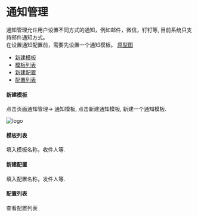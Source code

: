 # 通知管理 

通知管理允许用户设置不同方式的通知，例如邮件，微信，钉钉等, 目前系统只支持邮件通知方式。  
在设置通知配置前，需要先设置一个通知模板。 
[原型图](https://www.figma.com/file/eANefR82JBl5YxxYgVqyQu/mxzn?node-id=2%3A6)

- [新建模板](#新建模板)
- [模板列表](#模板列表)
- [新建配置](#新建配置)
- [配置列表](#配置列表)

#### 新建模板  

点击页面通知管理-> 通知模板, 点击新建通知模板, 新建一个通知模板.

![logo](images/tongzhipeizhi_1.png ':size=934x438')

#### 模板列表  
填入模板名称，收件人等.

#### 新建配置
填入配置名称，发件人等.

#### 配置列表
查看配置列表

